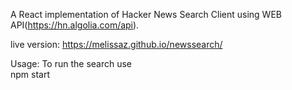 A React implementation of Hacker News Search Client using WEB API(https://hn.algolia.com/api).


live version: https://melissaz.github.io/newssearch/

Usage:
To run the search use  
npm start

